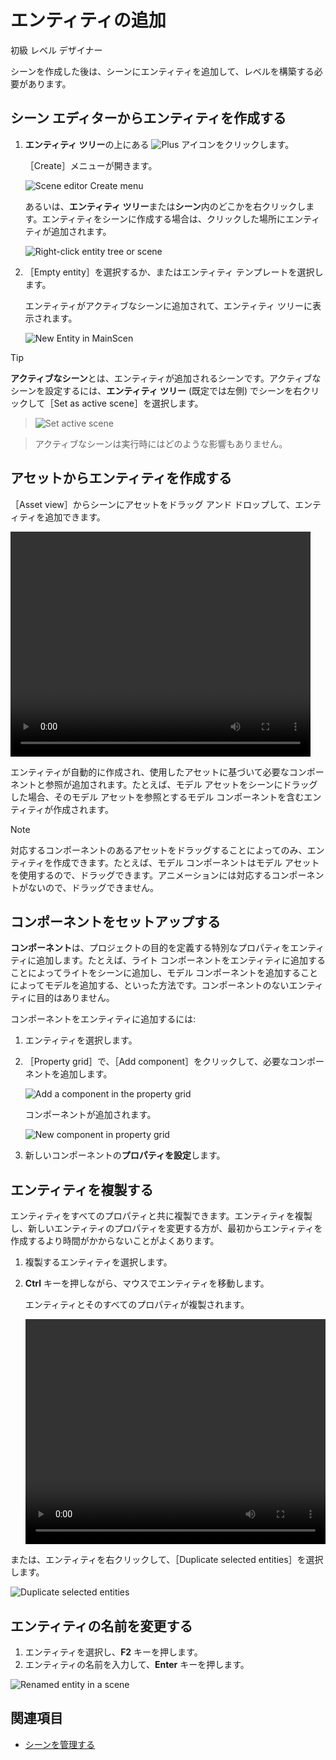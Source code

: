 # エンティティの追加

<span class="badge text-bg-primary">初級</span>
<span class="badge text-bg-success">レベル デザイナー</span>

シーンを作成した後は、シーンにエンティティを追加して、レベルを構築する必要があります。

## シーン エディターからエンティティを作成する

1. **エンティティ ツリー**の上にある ![Plus](media/add-entities-to-a-scene-plus-icon.png) アイコンをクリックします。

   ［Create］メニューが開きます。

   ![Scene editor Create menu](media/add-entities-to-a-scene-context-menu.png)

   あるいは、**エンティティ ツリー**または**シーン**内のどこかを右クリックします。エンティティをシーンに作成する場合は、クリックした場所にエンティティが追加されます。

    ![Right-click entity tree or scene](media/create-entity-in-scene.png)

2. ［Empty entity］を選択するか、またはエンティティ テンプレートを選択します。

   エンティティがアクティブなシーンに追加されて、エンティティ ツリーに表示されます。

    ![New Entity in MainScen](media/add-entities-to-a-scene-empty-entity.png)

>[!TIP]
>**アクティブなシーン**とは、エンティティが追加されるシーンです。アクティブなシーンを設定するには、**エンティティ ツリー** (既定では左側) でシーンを右クリックして［Set as active scene］を選択します。

> ![Set active scene](media/set-active-scene.png)

> アクティブなシーンは実行時にはどのような影響もありません。

## アセットからエンティティを作成する

［Asset view］からシーンにアセットをドラッグ アンド ドロップして、エンティティを追加できます。

<video controls autoplay loop height="360" width="480">
   <source src="media/add-entities-to-scene-drag-and-place-entity.mp4" type="video/mp4">
</video>

エンティティが自動的に作成され、使用したアセットに基づいて必要なコンポーネントと参照が追加されます。たとえば、モデル アセットをシーンにドラッグした場合、そのモデル アセットを参照とするモデル コンポーネントを含むエンティティが作成されます。

> [!NOTE]
> 対応するコンポーネントのあるアセットをドラッグすることによってのみ、エンティティを作成できます。たとえば、モデル コンポーネントはモデル アセットを使用するので、ドラッグできます。アニメーションには対応するコンポーネントがないので、ドラッグできません。

## コンポーネントをセットアップする

**コンポーネント**は、プロジェクトの目的を定義する特別なプロパティをエンティティに追加します。たとえば、ライト コンポーネントをエンティティに追加することによってライトをシーンに追加し、モデル コンポーネントを追加することによってモデルを追加する、といった方法です。コンポーネントのないエンティティに目的はありません。

コンポーネントをエンティティに追加するには:

1. エンティティを選択します。

2. ［Property grid］で、［Add component］をクリックして、必要なコンポーネントを追加します。

   ![Add a component in the property grid](media/add-entities-to-a-scene-add-model-component.png)

   コンポーネントが追加されます。

   ![New component in property grid](media/add-entities-to-a-scene-add-model-component-added.png)

3. 新しいコンポーネントの**プロパティを設定**します。

## エンティティを複製する

エンティティをすべてのプロパティと共に複製できます。エンティティを複製し、新しいエンティティのプロパティを変更する方が、最初からエンティティを作成するより時間がかからないことがよくあります。

1. 複製するエンティティを選択します。
2. **Ctrl** キーを押しながら、マウスでエンティティを移動します。

   エンティティとそのすべてのプロパティが複製されます。

	<video controls autoplay loop height="360" width="480">
	   <source src="../get-started/media/populate-scene-duplicate-entity.mp4" type="video/mp4">
	</video>

または、エンティティを右クリックして、［Duplicate selected entities］を選択します。

   ![Duplicate selected entities](../get-started/media/duplicate-selected-entities.png)

## エンティティの名前を変更する

1.	エンティティを選択し、**F2** キーを押します。
2.	エンティティの名前を入力して、**Enter** キーを押します。

   ![Renamed entity in a scene](media/add-entities-to-a-scene-renamed-entity.png)

## 関連項目

* [シーンを管理する](manage-scenes.md)
